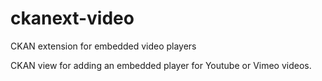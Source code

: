# ckanext-video
CKAN extension for embedded video players

CKAN view for adding an embedded player for Youtube or Vimeo videos.
